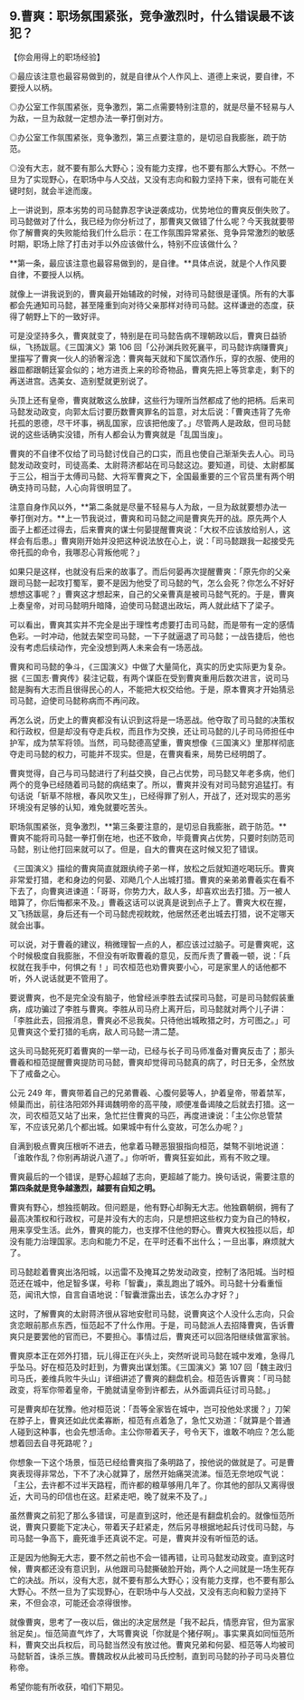 ## 9.曹爽：职场氛围紧张，竞争激烈时，什么错误最不该犯？
【你会用得上的职场经验】


◎最应该注意也最容易做到的，就是自律从个人作风上、道德上来说，要自律，不要授人以柄。


◎办公室工作氛围紧张，竞争激烈，第二点需要特别注意的，就是尽量不轻易与人为敌，一旦为敌就一定想办法一拳打倒对方。


◎办公室工作氛围紧张，竞争激烈，第三点要注意的，是切忌自我膨胀，疏于防范。


◎没有大志，就不要有那么大野心；没有能力支撑，也不要有那么大野心。不然一旦为了实现野心，在职场中与人交战，又没有志向和毅力坚持下来，很有可能在关键时刻，就会半途而废。


  



上一讲说到，原本劣势的司马懿靠忍字诀逆袭成功，优势地位的曹爽反倒失败了。司马懿做对了什么，我已经为你分析过了，那曹爽又做错了什么呢？今天我就要带你了解曹爽的失败能给我们什么启示：在工作氛围异常紧张、竞争异常激烈的敏感时期，职场上除了打击对手以外应该做什么，特别不应该做什么？


**第一条，最应该注意也最容易做到的，是自律。**具体点说，就是个人作风要自律，不要授人以柄。


就像上一讲我说到的，曹爽最开始辅政的时候，对待司马懿很是谨慎。所有的大事都会先通知司马懿，甚至隆重到向对待父亲那样对待司马懿。这样谦逊的态度，获得了朝野上下的一致好评。


可是没坚持多久，曹爽就变了，特别是在司马懿告病不理朝政以后，曹爽日益骄纵，飞扬跋扈。《三国演义》第 106 回「公孙渊兵败死襄平，司马懿诈病赚曹爽」里描写了曹爽一伙人的骄奢淫逸：曹爽每天就和下属饮酒作乐，穿的衣服、使用的器皿都跟朝廷宴会似的；地方进贡上来的珍奇物品，曹爽先把上等货拿走，剩下的再送进宫。选美女、造别墅就更别说了。


头顶上还有皇帝，曹爽就敢这么放肆，这些行为理所当然都成了他的把柄。后来司马懿发动政变，向郭太后讨要历数曹爽罪名的旨意，对太后说：「曹爽违背了先帝托孤的恩德，尽干坏事，祸乱国家，应该把他废了。」尽管两人是政敌，但司马懿说的这些话确实没错，所有人都会认为曹爽就是「乱国当废」。


曹爽的不自律不仅给了司马懿讨伐自己的口实，而且也使自己渐渐失去人心。司马懿发动政变时，司徒高柔、太尉蒋济都站在司马懿这边。要知道，司徒、太尉都属于三公，相当于太傅司马懿、大将军曹爽之下，全国最重要的三个官员里有两个明确支持司马懿，人心向背很明显了。


注意自身作风以外，**第二条就是尽量不轻易与人为敌，一旦为敌就要想办法一拳打倒对方。**上一节我说过，曹爽和司马懿之间是曹爽先开的战。原先两个人面子上都还过得去，后来曹爽的谋士何晏提醒曹爽说：「大权不应该放给别人，这样会有后患。」曹爽刚开始并没把这种说法放在心上，说：「司马懿跟我一起接受先帝托孤的命令，我哪忍心背叛他呢？」


如果只是这样，也就没有后来的故事了。而后何晏再次提醒曹爽：「原先你的父亲跟司马懿一起攻打蜀军，要不是因为他受了司马懿的气，怎么会死？你怎么不好好想想这事呢？」曹爽这才想起来，自己的父亲曹真是被司马懿气死的。于是，曹爽上奏皇帝，对司马懿明升暗降，迫使司马懿退出政坛，两人就此结下了梁子。


可以看出，曹爽其实并不完全是出于理性考虑要打击司马懿，而是带有一定的感情色彩。一时冲动，他就去架空司马懿，一下子就逼退了司马懿；一战告捷后，他也没有考虑后续动作，完全没想到两人未来会有一场恶战。


曹爽和司马懿的争斗，《三国演义》中做了大量简化，真实的历史实际更为复杂。据《三国志·曹爽传》裴注记载，有两个谋臣在受到曹爽重用后数次进言，说司马懿是胸有大志而且很得民心的人，不能把大权交给他。于是，原本曹爽才开始猜忌司马懿，迫使司马懿称病而不再问政。


再怎么说，历史上的曹爽都没有认识到这将是一场恶战。他夺取了司马懿的决策权和行政权，但是却没有夺走兵权，而且作为交换，还让司马懿的儿子司马师担任中护军，成为禁军将领。当然，司马懿德高望重，曹爽想像《三国演义》里那样彻底夺走司马懿的权力，可能并不现实。但是，在曹爽看来，局势已经明朗了。


曹爽觉得，自己与司马懿进行了利益交换，自己占优势，司马懿又年老多病，他们两个的竞争已经随着司马懿的病结束了。所以，曹爽并没有对司马懿穷追猛打。有句话说「斩草不除根，春风吹又生」，已经得罪了别人，开战了，还对现实的恶劣环境没有足够的认知，难免就要吃苦头。


职场氛围紧张，竞争激烈，**第三条要注意的，是切忌自我膨胀，疏于防范。**曹爽不能将司马懿一拳打倒在地，也还不致命，毕竟曹爽占优势，只要时刻防范司马懿，别让他打回来就可以了。但是，自大的曹爽在这时候又犯了错误。


《三国演义》描绘的曹爽简直就跟纨绔子弟一样，放松之后就知道吃喝玩乐。曹爽非常爱打猎，老和身边的何晏、邓飏几个人出城打猎。曹爽的亲弟弟曹羲实在看不下去了，向曹爽进谏道：「哥哥，你势力大，敌人多，却喜欢出去打猎。万一被人暗算了，你后悔都来不及。」曹羲这话可以说真是说到点子上了。曹爽大权在握，又飞扬跋扈，身后还有一个司马懿虎视眈眈，他居然还老出城去打猎，说不定哪天就会出事。


可以说，对于曹羲的建议，稍微理智一点的人，都应该过过脑子。可是曹爽呢，这个时候极度自我膨胀，不但没有听取曹羲的意见，反而斥责了曹羲一顿，说：「兵权就在我手中，何惧之有！」司农桓范也劝曹爽要小心，可是家里人的话他都不听，外人说话就更不管用了。


要说曹爽，也不是完全没有脑子，他曾经派李胜去试探司马懿，可是司马懿假装重病，成功骗过了李胜与曹爽。李胜从司马府上离开后，司马懿就对两个儿子讲：「李胜此去，回报消息，曹爽必不忌我矣。只待他出城畋猎之时，方可图之。」可见曹爽这个爱打猎的毛病，敌人司马懿一清二楚。


这头司马懿死死盯着曹爽的一举一动，已经与长子司马师准备对曹爽反击了；那头曹羲和桓范提醒曹爽提防司马懿，曹爽却觉得司马懿真的病了，时日无多，全然放下了戒备之心。


公元 249 年，曹爽带着自己的兄弟曹羲、心腹何晏等人，护着皇帝，带着禁军，倾巢而出，前往洛阳郊外拜谒魏明帝的高平陵，顺便准备谒陵之后就去打猎。这一次，司农桓范又站了出来，急忙拦住曹爽的马匹，再度进谏说：「主公你总管禁军，不应该兄弟几个都出城。如果城中有什么变故，可怎么办呢？」


自满到极点曹爽压根听不进去，他拿着马鞭恶狠狠指向桓范，桀骜不驯地说道：「谁敢作乱？你别再胡说八道了。」你听听，曹爽狂妄如此，焉有不败之理。 


曹爽最后的一个错误，是野心超越了志向，更超越了能力。换句话说，需要注意的**第四条就是竞争越激烈，越要有自知之明。**


曹爽有野心，想独揽朝政。但问题是，他有野心却胸无大志。他独霸朝纲，拥有了最高决策权和行政权，可是并没有大的志向，只是想把这些权力变为自己的特权，用来享受生活。此外，曹爽的能力，也支撑不住他的野心。曹爽大权独揽以后，却没有能力治理国家。志向和能力不足，在平时还看不出什么；一旦出事，麻烦就大了。


司马懿趁着曹爽出洛阳城，以迅雷不及掩耳之势发动政变，控制了洛阳城。当时桓范还在城中，他足智多谋，号称「智囊」，乘乱跑出了城外。司马懿十分看重恒范，闻讯大惊，自言自语地说：「智囊泄露出去，该怎么办才好？」


这时，了解曹爽的太尉蒋济很从容地安慰司马懿，说曹爽这个人没什么志向，只会贪恋眼前那点东西，恒范起不了什么作用。于是，司马懿派人去招降曹爽，告诉曹爽只是要罢他的官而已，不要担心。事情过后，曹爽还可以回洛阳继续做富家翁。


曹爽原本正在郊外打猎，玩儿得正在兴头上，突然听说司马懿在城中发难，急得几乎坠马。好在桓范及时赶到，为曹爽出谋划策。《三国演义》第 107 回「魏主政归司马氏，姜维兵败牛头山」详细讲述了曹爽的翻盘机会。桓范告诉曹爽：「司马懿政变，将军你带着皇帝，干脆就请皇帝到许都去，从外面调兵征讨司马懿。」


可是曹爽却在犹豫。他对桓范说：「吾等全家皆在城中，岂可投他处求援？」刀架在脖子上，曹爽还如此优柔寡断，桓范有点着急了，急忙又劝道：「就算是个普通人碰到这种事，也会先想活命。主公你带着天子，号令天下，谁敢不响应？怎么能想着回去自寻死路呢？」


你想象一下这个场景，恒范已经给曹爽指了条明路了，按他说的做就是了。可是曹爽表现得非常怂，下不了决心就算了，居然开始痛哭流涕。恒范无奈地叹气说：「主公，去许都不过半天路程，而许都的粮草够用几年了。你其他的部队又离得很近，大司马的印信也在这。赶紧走吧，晚了就来不及了。」


虽然曹爽之前犯了那么多错误，可是直到这时，他还是有翻盘机会的。就像恒范所说，曹爽只要能下定决心，带着天子赶紧走，然后另寻根据地起兵讨伐司马懿，与司马懿一争高下，鹿死谁手还真说不定。可是，曹爽并没有听恒范的话。


正是因为他胸无大志，要不然之前也不会一错再错，让司马懿发动政变。直到这时候，曹爽都还没有意识到，从他跟司马懿撕破脸开始，两个人之间就是一场生死存亡的决战。所以，没有大志，就不要有那么大野心；没有能力支撑，也不要有那么大野心。不然一旦为了实现野心，在职场中与人交战，又没有志向和毅力坚持下来，不但会凉，可能还会凉得很惨。


就像曹爽，思考了一夜以后，做出的决定居然是「我不起兵，情愿弃官，但为富家翁足矣」。恒范简直气炸了，大骂曹爽说「你就是个猪仔啊」。事实果真如同恒范所料，曹爽交出兵权后，司马懿当然没有放过他。曹爽兄弟和何晏、桓范等人均被司马懿斩首，诛杀三族。曹魏政权从此被司马氏控制，直到司马懿的孙子司马炎篡位称帝。


希望你能有所收获，咱们下期见。

